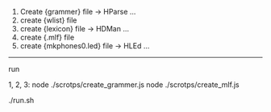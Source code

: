 
1. Create {grammer} file
-> HParse ...
2. create {wlist} file
3. create {lexicon} file
-> HDMan ...
4. create {.mlf} file
5. create {mkphones0.led} file
-> HLEd ...

-------------------------------------------------
run

1, 2, 3: node ./scrotps/create_grammer.js
node ./scrotps/create_mlf.js

./run.sh
